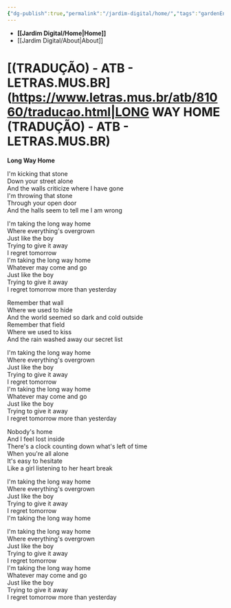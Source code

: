 ```yaml
---
{"dg-publish":true,"permalink":"/jardim-digital/home/","tags":"gardenEntry","dgHomeLink":false,"dgPassFrontmatter":false}
---
```



- **[[Jardim Digital/Home|Home]]**
- [[Jardim Digital/About|About]]

# [(TRADUÇÃO) - ATB - LETRAS.MUS.BR](https://www.letras.mus.br/atb/81060/traducao.html|LONG WAY HOME (TRADUÇÃO) - ATB - LETRAS.MUS.BR)

**Long Way Home**

I'm kicking that stone  
Down your street alone  
And the walls criticize where I have gone  
I'm throwing that stone  
Through your open door  
And the halls seem to tell me I am wrong  

I'm taking the long way home  
Where everything's overgrown  
Just like the boy  
Trying to give it away  
I regret tomorrow  
I'm taking the long way home  
Whatever may come and go  
Just like the boy  
Trying to give it away  
I regret tomorrow more than yesterday  

Remember that wall  
Where we used to hide  
And the world seemed so dark and cold outside  
Remember that field  
Where we used to kiss  
And the rain washed away our secret list  

I'm taking the long way home  
Where everything's overgrown  
Just like the boy  
Trying to give it away  
I regret tomorrow  
I'm taking the long way home  
Whatever may come and go  
Just like the boy  
Trying to give it away  
I regret tomorrow more than yesterday  

Nobody's home  
And I feel lost inside  
There's a clock counting down what's left of time  
When you're all alone  
It's easy to hesitate  
Like a girl listening to her heart break  

I'm taking the long way home  
Where everything's overgrown  
Just like the boy  
Trying to give it away  
I regret tomorrow  
I'm taking the long way home  

I'm taking the long way home  
Where everything's overgrown  
Just like the boy  
Trying to give it away  
I regret tomorrow  
I'm taking the long way home  
Whatever may come and go  
Just like the boy  
Trying to give it away  
I regret tomorrow more than yesterday  